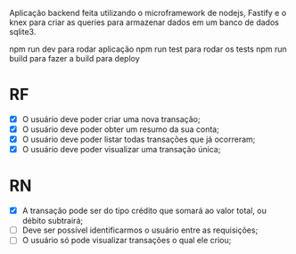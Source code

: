 Aplicação backend feita utilizando o microframework de nodejs, Fastify e o knex para criar as queries para armazenar dados em um banco de dados sqlite3.

npm run dev para rodar aplicação
npm run test para rodar os tests
npm run build para fazer a build para deploy


# RF
- [x] O usuário deve poder criar uma nova transação;
- [x] O usuário deve poder obter um resumo da sua conta;
- [x] O usuário deve poder listar todas transações que já ocorreram;
- [x] O usuário deve poder visualizar uma transação única;
# RN
- [x] A transação pode ser do tipo crédito que somará ao valor total, ou débito subtrairá;
- [ ] Deve ser possível identificarmos o usuário entre as requisições;
- [ ] O usuário só pode visualizar transações o qual ele criou;
